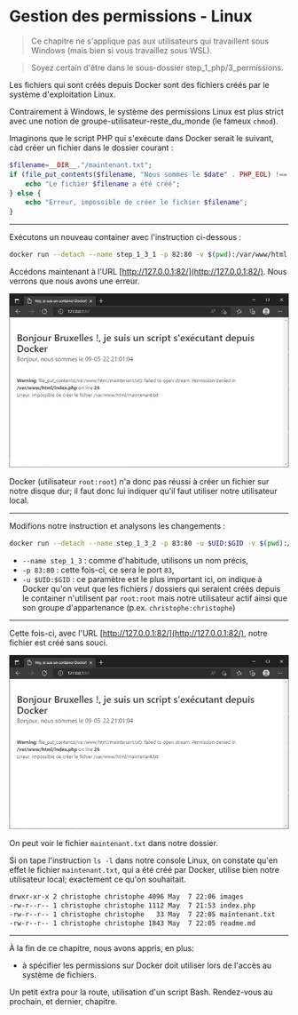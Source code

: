 # Gestion des permissions - Linux

> Ce chapitre ne s'applique pas aux utilisateurs qui travaillent sous Windows (mais bien si vous travaillez sous WSL).

> Soyez certain d'être dans le sous-dossier step_1_php/3_permissions.

Les fichiers qui sont créés depuis Docker sont des fichiers créés par le système d'exploitation Linux.

Contrairement à Windows, le système des permissions Linux est plus strict avec une notion de groupe-utilisateur-reste_du_monde (le fameux `chmod`).

Imaginons que le script PHP qui s'exécute dans Docker serait le suivant, càd créer un fichier dans le dossier courant :

```php
$filename=__DIR__."/maintenant.txt";
if (file_put_contents($filename, "Nous sommes le $date" . PHP_EOL) !== false) {
    echo "Le fichier $filename a été créé";
} else {
    echo "Erreur, impossible de créer le fichier $filename";
}
```

----

Exécutons un nouveau container avec l'instruction ci-dessous : 

```bash
docker run --detach --name step_1_3_1 -p 82:80 -v $(pwd):/var/www/html php:7.4.29-apache
```

Accédons maintenant à l'URL [http://127.0.0.1:82/](http://127.0.0.1:82/). Nous verrons que nous avons une erreur.

![Un warning s'affiche lors de la création du fichier](./images/localhost_step_1_3_0.png)

Docker (utilisateur `root:root`) n'a donc pas réussi à créer un fichier sur notre disque dur; il faut donc lui indiquer qu'il faut utiliser notre utilisateur local.

----

Modifions notre instruction et analysons les changements : 

```bash
docker run --detach --name step_1_3_2 -p 83:80 -u $UID:$GID -v $(pwd):/var/www/html php:7.4.29-apache
```

* `--name step_1_3` : comme d'habitude, utilisons un nom précis,
* `-p 83:80` : cette fois-ci, ce sera le port `83`,
* `-u $UID:$GID` : ce paramètre est le plus important ici, on indique à Docker qu'on veut que les fichiers / dossiers qui seraient créés depuis le container n'utilisent par `root:root` mais notre utilisateur actif ainsi que son groupe d'appartenance (p.ex. `christophe:christophe`)

----

Cette fois-ci, avec l'URL [http://127.0.0.1:82/](http://127.0.0.1:82/), notre fichier est créé sans souci.

![Le fichier est créé](./images/localhost_step_1_3_0.png)

On peut voir le fichier `maintenant.txt` dans notre dossier.

Si on tape l'instruction `ls -l` dans notre console Linux, on constate qu'en effet le fichier `maintenant.txt`, qui a été créé par Docker, utilise bien notre utilisateur local; exactement ce qu'on souhaitait.

```text
drwxr-xr-x 2 christophe christophe 4096 May  7 22:06 images
-rw-r--r-- 1 christophe christophe 1112 May  7 21:53 index.php
-rw-r--r-- 1 christophe christophe   33 May  7 22:05 maintenant.txt
-rw-r--r-- 1 christophe christophe 1843 May  7 22:05 readme.md
```

----

À la fin de ce chapitre, nous avons appris, en plus:

* à spécifier les permissions sur Docker doit utiliser lors de l'accès au système de fichiers.

Un petit extra pour la route, utilisation d'un script Bash. Rendez-vous au prochain, et dernier, chapitre.
